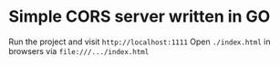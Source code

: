# Simple CORS server written in GO

Run the project and visit `http://localhost:1111`
Open `./index.html` in browsers via `file:///.../index.html`
